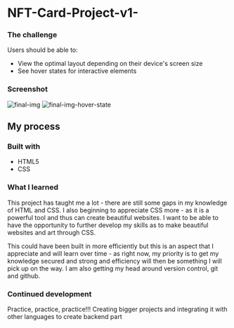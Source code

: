 # NFT-Card-Project-v1-
### The challenge

Users should be able to:

- View the optimal layout depending on their device's screen size
- See hover states for interactive elements

### Screenshot

![final-img](final-website-images\nft-card-final-website.jpg)
![final-img-hover-state](final-website-images\nft-card-final-hover.jpg)

## My process

### Built with

- HTML5
- CSS


### What I learned

This project has taught me a lot - there are still some gaps in my knowledge of HTML and CSS. I also beginning to appreciate CSS more - as it is a powerful tool and thus can create beautiful websites. I want to be able to have the opportunity to further develop my skills as to make beautiful websites and art through CSS.

This could have been built in more efficiently but this is an aspect that I appreciate and will learn over time - as right now, my priority is to get my knowledge secured and strong and efficiency will then be something I will pick up on the way. I am also getting my head around version control, git and github.

### Continued development

Practice, practice, practice!!! Creating bigger projects and integrating it with other languages to create backend part 
